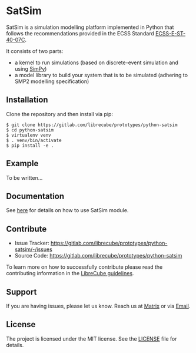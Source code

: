 # SatSim

SatSim is a simulation modelling platform implemented in Python that follows
the recommendations provided in the ECSS Standard [ECSS-E-ST-40-07C](docs/ECSS-E-ST-40-07C.pdf).

It consists of two parts:
- a kernel to run simulations (based on discrete-event simulation and using [SimPy](https://simpy.readthedocs.io))
- a model library to build your system that is to be simulated (adhering to SMP2 modelling specification)

## Installation

Clone the repository and then install via pip:

```
$ git clone https://gitlab.com/librecube/prototypes/python-satsim
$ cd python-satsim
$ virtualenv venv
$ . venv/bin/activate
$ pip install -e .
```

## Example

To be written...

## Documentation

See [here](docs/README.md) for details on how to use SatSim module.

## Contribute

- Issue Tracker: https://gitlab.com/librecube/prototypes/python-satsim/-/issues
- Source Code: https://gitlab.com/librecube/prototypes/python-satsim

To learn more on how to successfully contribute please read the contributing
information in the [LibreCube guidelines](https://gitlab.com/librecube/guidelines).

## Support

If you are having issues, please let us know. Reach us at
[Matrix](https://app.element.io/#/room/#librecube.org:matrix.org)
or via [Email](mailto:info@librecube.org).

## License

The project is licensed under the MIT license. See the [LICENSE](./LICENSE.txt) file for details.
